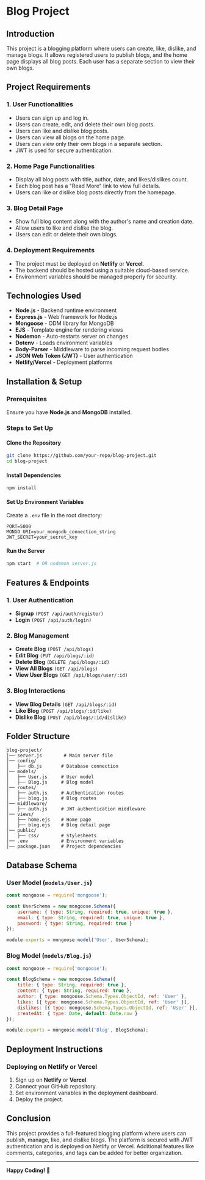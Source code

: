 # Blog Project

## Introduction
This project is a blogging platform where users can create, like, dislike, and manage blogs. It allows registered users to publish blogs, and the home page displays all blog posts. Each user has a separate section to view their own blogs.

## Project Requirements

### 1. User Functionalities
- Users can sign up and log in.
- Users can create, edit, and delete their own blog posts.
- Users can like and dislike blog posts.
- Users can view all blogs on the home page.
- Users can view only their own blogs in a separate section.
- JWT is used for secure authentication.

### 2. Home Page Functionalities
- Display all blog posts with title, author, date, and likes/dislikes count.
- Each blog post has a "Read More" link to view full details.
- Users can like or dislike blog posts directly from the homepage.

### 3. Blog Detail Page
- Show full blog content along with the author's name and creation date.
- Allow users to like and dislike the blog.
- Users can edit or delete their own blogs.

### 4. Deployment Requirements
- The project must be deployed on **Netlify** or **Vercel**.
- The backend should be hosted using a suitable cloud-based service.
- Environment variables should be managed properly for security.

## Technologies Used
- **Node.js** - Backend runtime environment
- **Express.js** - Web framework for Node.js
- **Mongoose** - ODM library for MongoDB
- **EJS** - Template engine for rendering views
- **Nodemon** - Auto-restarts server on changes
- **Dotenv** - Loads environment variables
- **Body-Parser** - Middleware to parse incoming request bodies
- **JSON Web Token (JWT)** - User authentication
- **Netlify/Vercel** - Deployment platforms

## Installation & Setup

### Prerequisites
Ensure you have **Node.js** and **MongoDB** installed.

### Steps to Set Up

#### Clone the Repository
```sh
git clone https://github.com/your-repo/blog-project.git
cd blog-project
```

#### Install Dependencies
```sh
npm install
```

#### Set Up Environment Variables
Create a `.env` file in the root directory:
```
PORT=5000
MONGO_URI=your_mongodb_connection_string
JWT_SECRET=your_secret_key
```

#### Run the Server
```sh
npm start  # OR nodemon server.js
```

## Features & Endpoints

### 1. User Authentication
- **Signup** `(POST /api/auth/register)`
- **Login** `(POST /api/auth/login)`

### 2. Blog Management
- **Create Blog** `(POST /api/blogs)`
- **Edit Blog** `(PUT /api/blogs/:id)`
- **Delete Blog** `(DELETE /api/blogs/:id)`
- **View All Blogs** `(GET /api/blogs)`
- **View User Blogs** `(GET /api/blogs/user/:id)`

### 3. Blog Interactions
- **View Blog Details** `(GET /api/blogs/:id)`
- **Like Blog** `(POST /api/blogs/:id/like)`
- **Dislike Blog** `(POST /api/blogs/:id/dislike)`

## Folder Structure
```
blog-project/
│── server.js        # Main server file
│── config/
│   ├── db.js       # Database connection
│── models/
│   ├── User.js     # User model
│   ├── Blog.js     # Blog model
│── routes/
│   ├── auth.js     # Authentication routes
│   ├── blog.js     # Blog routes
│── middleware/
│   ├── auth.js     # JWT authentication middleware
│── views/
│   ├── home.ejs    # Home page
│   ├── blog.ejs    # Blog detail page
│── public/
│   ├── css/        # Stylesheets
│── .env            # Environment variables
│── package.json    # Project dependencies
```

## Database Schema

### User Model (`models/User.js`)
```js
const mongoose = require('mongoose');

const UserSchema = new mongoose.Schema({
    username: { type: String, required: true, unique: true },
    email: { type: String, required: true, unique: true },
    password: { type: String, required: true }
});

module.exports = mongoose.model('User', UserSchema);
```

### Blog Model (`models/Blog.js`)
```js
const mongoose = require('mongoose');

const BlogSchema = new mongoose.Schema({
    title: { type: String, required: true },
    content: { type: String, required: true },
    author: { type: mongoose.Schema.Types.ObjectId, ref: 'User' },
    likes: [{ type: mongoose.Schema.Types.ObjectId, ref: 'User' }],
    dislikes: [{ type: mongoose.Schema.Types.ObjectId, ref: 'User' }],
    createdAt: { type: Date, default: Date.now }
});

module.exports = mongoose.model('Blog', BlogSchema);
```

## Deployment Instructions

### Deploying on Netlify or Vercel
1. Sign up on **Netlify** or **Vercel**.
2. Connect your GitHub repository.
3. Set environment variables in the deployment dashboard.
4. Deploy the project.

## Conclusion
This project provides a full-featured blogging platform where users can publish, manage, like, and dislike blogs. The platform is secured with JWT authentication and is deployed on Netlify or Vercel. Additional features like comments, categories, and tags can be added for better organization.

---
**Happy Coding! 🚀**

